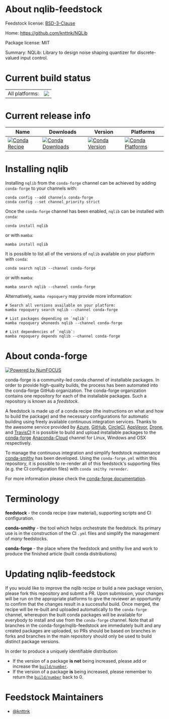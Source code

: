 About nqlib-feedstock
=====================

Feedstock license: [BSD-3-Clause](https://github.com/conda-forge/nqlib-feedstock/blob/main/LICENSE.txt)

Home: https://github.com/knttnk/NQLib

Package license: MIT

Summary: NQLib: Library to design noise shaping quantizer for discrete-valued input control.

Current build status
====================


<table><tr><td>All platforms:</td>
    <td>
      <a href="https://dev.azure.com/conda-forge/feedstock-builds/_build/latest?definitionId=17332&branchName=main">
        <img src="https://dev.azure.com/conda-forge/feedstock-builds/_apis/build/status/nqlib-feedstock?branchName=main">
      </a>
    </td>
  </tr>
</table>

Current release info
====================

| Name | Downloads | Version | Platforms |
| --- | --- | --- | --- |
| [![Conda Recipe](https://img.shields.io/badge/recipe-nqlib-green.svg)](https://anaconda.org/conda-forge/nqlib) | [![Conda Downloads](https://img.shields.io/conda/dn/conda-forge/nqlib.svg)](https://anaconda.org/conda-forge/nqlib) | [![Conda Version](https://img.shields.io/conda/vn/conda-forge/nqlib.svg)](https://anaconda.org/conda-forge/nqlib) | [![Conda Platforms](https://img.shields.io/conda/pn/conda-forge/nqlib.svg)](https://anaconda.org/conda-forge/nqlib) |

Installing nqlib
================

Installing `nqlib` from the `conda-forge` channel can be achieved by adding `conda-forge` to your channels with:

```
conda config --add channels conda-forge
conda config --set channel_priority strict
```

Once the `conda-forge` channel has been enabled, `nqlib` can be installed with `conda`:

```
conda install nqlib
```

or with `mamba`:

```
mamba install nqlib
```

It is possible to list all of the versions of `nqlib` available on your platform with `conda`:

```
conda search nqlib --channel conda-forge
```

or with `mamba`:

```
mamba search nqlib --channel conda-forge
```

Alternatively, `mamba repoquery` may provide more information:

```
# Search all versions available on your platform:
mamba repoquery search nqlib --channel conda-forge

# List packages depending on `nqlib`:
mamba repoquery whoneeds nqlib --channel conda-forge

# List dependencies of `nqlib`:
mamba repoquery depends nqlib --channel conda-forge
```


About conda-forge
=================

[![Powered by
NumFOCUS](https://img.shields.io/badge/powered%20by-NumFOCUS-orange.svg?style=flat&colorA=E1523D&colorB=007D8A)](https://numfocus.org)

conda-forge is a community-led conda channel of installable packages.
In order to provide high-quality builds, the process has been automated into the
conda-forge GitHub organization. The conda-forge organization contains one repository
for each of the installable packages. Such a repository is known as a *feedstock*.

A feedstock is made up of a conda recipe (the instructions on what and how to build
the package) and the necessary configurations for automatic building using freely
available continuous integration services. Thanks to the awesome service provided by
[Azure](https://azure.microsoft.com/en-us/services/devops/), [GitHub](https://github.com/),
[CircleCI](https://circleci.com/), [AppVeyor](https://www.appveyor.com/),
[Drone](https://cloud.drone.io/welcome), and [TravisCI](https://travis-ci.com/)
it is possible to build and upload installable packages to the
[conda-forge](https://anaconda.org/conda-forge) [Anaconda-Cloud](https://anaconda.org/)
channel for Linux, Windows and OSX respectively.

To manage the continuous integration and simplify feedstock maintenance
[conda-smithy](https://github.com/conda-forge/conda-smithy) has been developed.
Using the ``conda-forge.yml`` within this repository, it is possible to re-render all of
this feedstock's supporting files (e.g. the CI configuration files) with ``conda smithy rerender``.

For more information please check the [conda-forge documentation](https://conda-forge.org/docs/).

Terminology
===========

**feedstock** - the conda recipe (raw material), supporting scripts and CI configuration.

**conda-smithy** - the tool which helps orchestrate the feedstock.
                   Its primary use is in the construction of the CI ``.yml`` files
                   and simplify the management of *many* feedstocks.

**conda-forge** - the place where the feedstock and smithy live and work to
                  produce the finished article (built conda distributions)


Updating nqlib-feedstock
========================

If you would like to improve the nqlib recipe or build a new
package version, please fork this repository and submit a PR. Upon submission,
your changes will be run on the appropriate platforms to give the reviewer an
opportunity to confirm that the changes result in a successful build. Once
merged, the recipe will be re-built and uploaded automatically to the
`conda-forge` channel, whereupon the built conda packages will be available for
everybody to install and use from the `conda-forge` channel.
Note that all branches in the conda-forge/nqlib-feedstock are
immediately built and any created packages are uploaded, so PRs should be based
on branches in forks and branches in the main repository should only be used to
build distinct package versions.

In order to produce a uniquely identifiable distribution:
 * If the version of a package **is not** being increased, please add or increase
   the [``build/number``](https://docs.conda.io/projects/conda-build/en/latest/resources/define-metadata.html#build-number-and-string).
 * If the version of a package **is** being increased, please remember to return
   the [``build/number``](https://docs.conda.io/projects/conda-build/en/latest/resources/define-metadata.html#build-number-and-string)
   back to 0.

Feedstock Maintainers
=====================

* [@knttnk](https://github.com/knttnk/)

